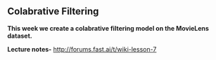 ## Colabrative Filtering

**This week we create a colabrative filtering model on the MovieLens dataset.**

**Lecture notes-** http://forums.fast.ai/t/wiki-lesson-7
